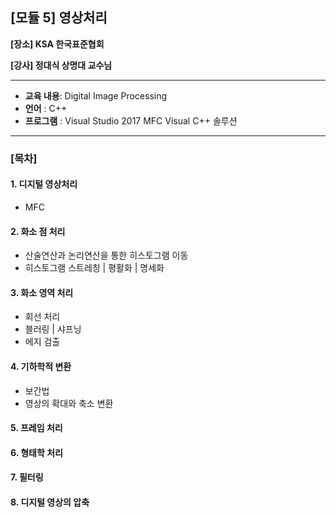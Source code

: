 ## [모듈 5] 영상처리

**[장소] KSA 한국표준협회**

**[강사] 정대식 상명대 교수님** 

---

- **교육 내용**: Digital Image Processing
- **언어** : C++
- **프로그램** : Visual Studio 2017 MFC Visual C++ 솔루션

---

### [목차]

#### 1. 디지털 영상처리

- MFC 



#### 2. 화소 점 처리

- 산술연산과 논리연산을 통한 히스토그램 이동
- 히스토그램 스트레칭 | 평활화 | 명세화



#### 3. 화소 영역 처리

- 회선 처리
- 블러링 | 샤프닝
- 에지 검출



#### 4. 기하학적 변환

- 보간법
- 영상의 확대와 축소 변환



#### 5. 프레임 처리



#### 6. 형태학 처리



#### 7. 필터링



#### 8. 디지털 영상의 압축

